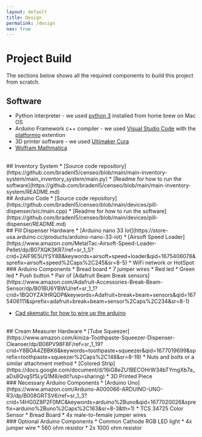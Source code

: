```yaml
---
layout: default
title: Design
permalink: /design
nav: true
---
```

# Project Build
The sections below shows all the required components to build this project from scratch.
<br />
## Software
* Python interpreter - we used [python 3](https://www.python.org/downloads/) installed from home brew on Mac OS
* Arduino Framework c++ compiler - we used [Visual Studio Code](https://code.visualstudio.com/) with the [platformio](https://platformio.org/platformio-ide) extention
* 3D printer software - we used [Ultimaker Cura](https://ultimaker.com/software/ultimaker-cura)
* [Wolfram Mathmatica](https://www.wolfram.com/mathematica/)
<br />
## Inventory System
* [Source code repository](https://github.com/bradenl5/censeo/blob/main/main-inventory-system/main_inventory_system/main.py)
* [Readme for how to run the software](https://github.com/bradenl5/censeo/blob/main/main-inventory-system/README.md)
<br />
## Arduino Code
* [Source code repository](https://github.com/bradenl5/censeo/blob/main/devices/pill-dispenser/src/main.cpp)
* [Readme for how to run the software](https://github.com/bradenl5/censeo/blob/main/devices/pill-dispenser/README.md)
<br />
## Pill Dispenser Hardware
* [Arduino nano 33 Iot](https://store-usa.arduino.cc/products/arduino-nano-33-iot)
* [Airsoft Speed Loader](https://www.amazon.com/MetalTac-Airsoft-Speed-Loader-Pellet/dp/B07XQK3KR7/ref=sr_1_5?crid=2AIF9E5UYSY8B&keywords=airsoft+speed+loader&qid=1675406078&sprefix=airsoft+speed%2Caps%2C245&sr=8-5)
* WiFi network or HotSpot
<br />
### Arduino Components
* Bread board
* 7 jumper wires
* Red led
* Green led
* Push button
* Pair of [Adafruit Beam Break sensors](https://www.amazon.com/Adafruit-Accessories-Break-Beam-Sensor/dp/B01BU6YBWU/ref=sr_1_1?crid=1BQOYZA1HRQDP&keywords=Adafruit+break+beam+sensors&qid=1675406111&sprefix=adafruit+break+beam+sensor%2Caps%2C234&sr=8-1)

* [Cad skematic for how to wire up the arduino](https://www.tinkercad.com/things/dC4nxWD9iTN)

<br />
## Cream Measurer Hardware
* [Tube Squeezer](https://www.amazon.com/kiniza-Toothpaste-Squeezer-Dispenser-Cleanser/dp/B08PV98F8F/ref=sr_1_19?crid=Y8BOA4ZBBK6&keywords=toothpaste+squeezer&qid=1677019699&sprefix=toothpaste+squeezer%2Caps%2C148&sr=8-19)
* Nuts and bolts or a similar attachment method
* [Colored Strip](https://docs.google.com/document/d/16iG8eZU1BECOHrW34bTYmgXb7a_aDs8QvgSf5LyQ1M8/edit?usp=sharing)
* 3D Printed Piece
<br />
### Necessary Arduino Components
* [Arduino Uno](https://www.amazon.com/Arduino-A000066-ARDUINO-UNO-R3/dp/B008GRTSV6/ref=sr_1_3?crid=14HG0Z8P2F0MC&keywords=arduino%2Buno&qid=1677020026&sprefix=arduino%2Buno%2Caps%2C163&sr=8-3&th=1)
* TCS 34725 Color Sensor
* Bread Board
* 4x male-to-female jumper wires
<br />
### Optional Arduino Components
* Common Cathode RGB LED light
* 4x jumper wire
* 560 ohm resistor
* 2x 1000 ohm resistor
